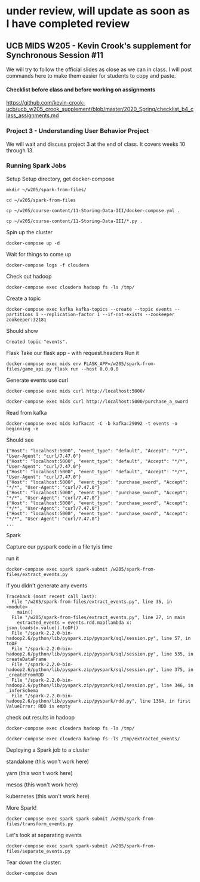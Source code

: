 # under review, will update as soon as I have completed review

## UCB MIDS W205 - Kevin Crook's supplement for Synchronous Session #11

We will try to follow the official slides as close as we can in class.  I will post commands here to make them easier for students to copy and paste.

#### Checklist before class and before working on assignments

https://github.com/kevin-crook-ucb/ucb_w205_crook_supplement/blob/master/2020_Spring/checklist_b4_class_assignments.md

### Project 3 - Understanding User Behavior Project

We will wait and discuss project 3 at the end of class.  It covers weeks 10 through 13.  

### Running Spark Jobs

Setup
Setup directory, get docker-compose
```
mkdir ~/w205/spark-from-files/

cd ~/w205/spark-from-files

cp ~/w205/course-content/11-Storing-Data-III/docker-compose.yml .

cp ~/w205/course-content/11-Storing-Data-III/*.py .
```

Spin up the cluster
```
docker-compose up -d
```

Wait for things to come up
```
docker-compose logs -f cloudera
```

Check out hadoop
```
docker-compose exec cloudera hadoop fs -ls /tmp/
```

Create a topic
```
docker-compose exec kafka kafka-topics --create --topic events --partitions 1 --replication-factor 1 --if-not-exists --zookeeper zookeeper:32181
```

Should show
```
Created topic "events".
```

Flask
Take our flask app - with request.headers
Run it
```
docker-compose exec mids env FLASK_APP=/w205/spark-from-files/game_api.py flask run --host 0.0.0.0
```

Generate events 
use curl
```
docker-compose exec mids curl http://localhost:5000/

docker-compose exec mids curl http://localhost:5000/purchase_a_sword
```

Read from kafka
```
docker-compose exec mids kafkacat -C -b kafka:29092 -t events -o beginning -e
```

Should see
```
{"Host": "localhost:5000", "event_type": "default", "Accept": "*/*", "User-Agent": "curl/7.47.0"}
{"Host": "localhost:5000", "event_type": "default", "Accept": "*/*", "User-Agent": "curl/7.47.0"}
{"Host": "localhost:5000", "event_type": "default", "Accept": "*/*", "User-Agent": "curl/7.47.0"}
{"Host": "localhost:5000", "event_type": "purchase_sword", "Accept": "*/*", "User-Agent": "curl/7.47.0"}
{"Host": "localhost:5000", "event_type": "purchase_sword", "Accept": "*/*", "User-Agent": "curl/7.47.0"}
{"Host": "localhost:5000", "event_type": "purchase_sword", "Accept": "*/*", "User-Agent": "curl/7.47.0"}
{"Host": "localhost:5000", "event_type": "purchase_sword", "Accept": "*/*", "User-Agent": "curl/7.47.0"}
...
```

Spark

Capture our pyspark code in a file tyis time

run it
```
docker-compose exec spark spark-submit /w205/spark-from-files/extract_events.py
```

if you didn't generate any events
```
Traceback (most recent call last):
  File "/w205/spark-from-files/extract_events.py", line 35, in <module>
    main()
  File "/w205/spark-from-files/extract_events.py", line 27, in main
    extracted_events = events.rdd.map(lambda x: json.loads(x.value)).toDF()
  File "/spark-2.2.0-bin-hadoop2.6/python/lib/pyspark.zip/pyspark/sql/session.py", line 57, in toDF
  File "/spark-2.2.0-bin-hadoop2.6/python/lib/pyspark.zip/pyspark/sql/session.py", line 535, in createDataFrame
  File "/spark-2.2.0-bin-hadoop2.6/python/lib/pyspark.zip/pyspark/sql/session.py", line 375, in _createFromRDD
  File "/spark-2.2.0-bin-hadoop2.6/python/lib/pyspark.zip/pyspark/sql/session.py", line 346, in _inferSchema
  File "/spark-2.2.0-bin-hadoop2.6/python/lib/pyspark.zip/pyspark/rdd.py", line 1364, in first
ValueError: RDD is empty
```

check out results in hadoop
```
docker-compose exec cloudera hadoop fs -ls /tmp/

docker-compose exec cloudera hadoop fs -ls /tmp/extracted_events/
```

Deploying a Spark job to a cluster 

standalone (this won't work here)

yarn (this won't work here)

mesos (this won't work here)

kubernetes (this won't work here)

More Spark!

```
docker-compose exec spark spark-submit /w205/spark-from-files/transform_events.py
```

Let's look at separating events
```
docker-compose exec spark spark-submit /w205/spark-from-files/separate_events.py
```

Tear down the cluster:
```
docker-compose down
```
